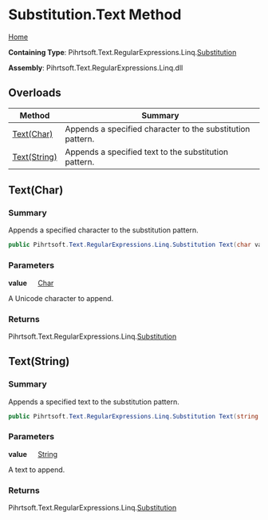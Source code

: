 # Substitution\.Text Method

[Home](../../../../../../README.md)

**Containing Type**: Pihrtsoft\.Text\.RegularExpressions\.Linq\.[Substitution](../README.md)

**Assembly**: Pihrtsoft\.Text\.RegularExpressions\.Linq\.dll

## Overloads

| Method | Summary |
| ------ | ------- |
| [Text(Char)](#Pihrtsoft_Text_RegularExpressions_Linq_Substitution_Text_System_Char_) | Appends a specified character to the substitution pattern\. |
| [Text(String)](#Pihrtsoft_Text_RegularExpressions_Linq_Substitution_Text_System_String_) | Appends a specified text to the substitution pattern\. |

## Text\(Char\) <a name="Pihrtsoft_Text_RegularExpressions_Linq_Substitution_Text_System_Char_"></a>

### Summary

Appends a specified character to the substitution pattern\.

```csharp
public Pihrtsoft.Text.RegularExpressions.Linq.Substitution Text(char value)
```

### Parameters

**value** &emsp; [Char](https://docs.microsoft.com/en-us/dotnet/api/system.char)

A Unicode character to append\.

### Returns

Pihrtsoft\.Text\.RegularExpressions\.Linq\.[Substitution](../README.md)

## Text\(String\) <a name="Pihrtsoft_Text_RegularExpressions_Linq_Substitution_Text_System_String_"></a>

### Summary

Appends a specified text to the substitution pattern\.

```csharp
public Pihrtsoft.Text.RegularExpressions.Linq.Substitution Text(string value)
```

### Parameters

**value** &emsp; [String](https://docs.microsoft.com/en-us/dotnet/api/system.string)

A text to append\.

### Returns

Pihrtsoft\.Text\.RegularExpressions\.Linq\.[Substitution](../README.md)

